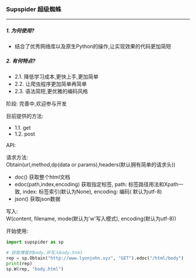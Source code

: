 ### Supspider 超级蜘蛛

---

##### 1. 为何使用?

- 结合了优秀网络库以及原生Python的操作,让实现效果的代码更加简短

##### 2. 有何特点?

- 2.1. 降低学习成本,更快上手,更加简单
- 2.2. 让爬虫程序更加简单再简单
- 2.3. 语法简短,更优雅的编码风格

阶段: 完善中,欢迎参与开发

目前提供的方法:

- 1.1. get
- 1.2. post

API:

请求方法:
<br>
Obtain(url,method,dp(data or params),headers(默认拥有简单的请求头))

- doc() 获取整个html文档
- edoc(path,index,encoding) 获取指定标签, path: 标签路径用法和Xpath一致, index: 标签索引(默认为None), encoding: 编码(
  默认为utf-8)
- json() 获取json数据

写入:
<br>
W(content, filename, mode(默认为'w'写入模式), encoding(默认为utf-8))

开始使用:
```python
import supspider as sp

# 获取博客的body,并写入body.html
rep = sp.Obtain("http://www.lyonjohn.xyz", "GET").edoc("/html/body")
print(rep)
sp.W(rep, "body.html")
